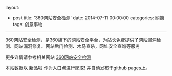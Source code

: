 layout: 
  - post 
title: '360网站安全检测' 
date: 2014-07-11 00:00:00 
categories: 网摘 
tags: 创意事物 
---

360网站安全检测，是360旗下的网站安全平台，为站长免费提供了网站漏洞检测、网站漏洞修复、网站后门检测、木马查杀，网址安全查询等服务  

更多详情请参考相关网站 [360网站安全检测](http://webscan.360.cn/)  

本站数据以 [新品啦](http://xinpinla.com/) 作为入口点进行爬取! 并自动发布于github pages上。  
